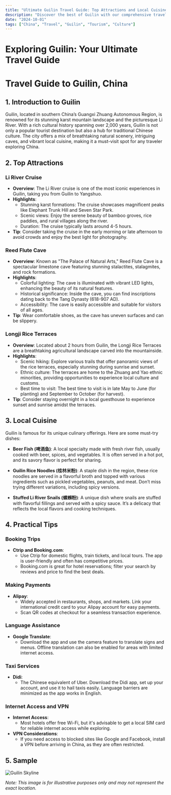 ```yaml
---
title: "Ultimate Guilin Travel Guide: Top Attractions and Local Cuisine"
description: "Discover the best of Guilin with our comprehensive travel guide. Explore top attractions, savor local cuisine, and get insider tips for an unforgettable Chinese adventure."
date: "2024-10-01"
tags: ["China", "Travel", "Guilin", "Tourism", "Culture"]
---
```


# Exploring Guilin: Your Ultimate Travel Guide

# Travel Guide to Guilin, China

## 1. Introduction to Guilin
Guilin, located in southern China’s Guangxi Zhuang Autonomous Region, is renowned for its stunning karst mountain landscape and the picturesque Li River. With a rich cultural history spanning over 2,000 years, Guilin is not only a popular tourist destination but also a hub for traditional Chinese culture. The city offers a mix of breathtaking natural scenery, intriguing caves, and vibrant local cuisine, making it a must-visit spot for any traveler exploring China.

## 2. Top Attractions

### Li River Cruise
- **Overview**: The Li River cruise is one of the most iconic experiences in Guilin, taking you from Guilin to Yangshuo.
- **Highlights**:
  - Stunning karst formations: The cruise showcases magnificent peaks like Elephant Trunk Hill and Seven Star Park.
  - Scenic views: Enjoy the serene beauty of bamboo groves, rice paddies, and rural villages along the river.
  - Duration: The cruise typically lasts around 4-5 hours.
- **Tip**: Consider taking the cruise in the early morning or late afternoon to avoid crowds and enjoy the best light for photography.

### Reed Flute Cave
- **Overview**: Known as "The Palace of Natural Arts," Reed Flute Cave is a spectacular limestone cave featuring stunning stalactites, stalagmites, and rock formations.
- **Highlights**:
  - Colorful lighting: The cave is illuminated with vibrant LED lights, enhancing the beauty of its natural features.
  - Historical significance: Inside the cave, you can find inscriptions dating back to the Tang Dynasty (618-907 AD).
  - Accessibility: The cave is easily accessible and suitable for visitors of all ages.
- **Tip**: Wear comfortable shoes, as the cave has uneven surfaces and can be slippery.

### Longji Rice Terraces
- **Overview**: Located about 2 hours from Guilin, the Longji Rice Terraces are a breathtaking agricultural landscape carved into the mountainside.
- **Highlights**:
  - Scenic hiking: Explore various trails that offer panoramic views of the rice terraces, especially stunning during sunrise and sunset.
  - Ethnic culture: The terraces are home to the Zhuang and Yao ethnic minorities, providing opportunities to experience local culture and customs.
  - Best time to visit: The best time to visit is in late May to June (for planting) and September to October (for harvest).
- **Tip**: Consider staying overnight in a local guesthouse to experience sunset and sunrise amidst the terraces.

## 3. Local Cuisine
Guilin is famous for its unique culinary offerings. Here are some must-try dishes:

- **Beer Fish (啤酒鱼)**: A local specialty made with fresh river fish, usually cooked with beer, spices, and vegetables. It is often served in a hot pot, and its savory flavor is perfect for sharing.
  
- **Guilin Rice Noodles (桂林米粉)**: A staple dish in the region, these rice noodles are served in a flavorful broth and topped with various ingredients such as pickled vegetables, peanuts, and meat. Don’t miss trying different variations, including spicy versions.

- **Stuffed Li River Snails (螺蛳粉)**: A unique dish where snails are stuffed with flavorful fillings and served with a spicy sauce. It’s a delicacy that reflects the local flavors and cooking techniques.

## 4. Practical Tips

### Booking Trips
- **Ctrip and Booking.com**: 
  - Use Ctrip for domestic flights, train tickets, and local tours. The app is user-friendly and often has competitive prices.
  - Booking.com is great for hotel reservations; filter your search by reviews and price to find the best deals.

### Making Payments
- **Alipay**: 
  - Widely accepted in restaurants, shops, and markets. Link your international credit card to your Alipay account for easy payments.
  - Scan QR codes at checkout for a seamless transaction experience.

### Language Assistance
- **Google Translate**: 
  - Download the app and use the camera feature to translate signs and menus. Offline translation can also be enabled for areas with limited internet access.

### Taxi Services
- **Didi**: 
  - The Chinese equivalent of Uber. Download the Didi app, set up your account, and use it to hail taxis easily. Language barriers are minimized as the app works in English.

### Internet Access and VPN
- **Internet Access**: 
  - Most hotels offer free Wi-Fi, but it's advisable to get a local SIM card for reliable internet access while exploring.
- **VPN Considerations**: 
  - If you need access to blocked sites like Google and Facebook, install a VPN before arriving in China, as they are often restricted.

## 5. Sample

<img src="https://source.unsplash.com/1600x900/?Guilin,cityscape" alt="Guilin Skyline" loading="lazy">

*Note: This image is for illustrative purposes only and may not represent the exact location.*

